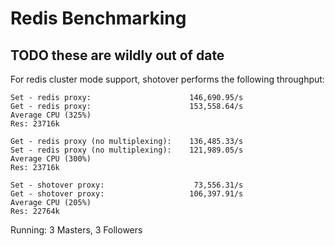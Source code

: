 # Redis Benchmarking

## TODO these are wildly out of date
For redis cluster mode support, shotover performs the following throughput:
```
Set - redis proxy:                      146,690.95/s
Get - redis proxy:                      153,558.64/s
Average CPU (325%)
Res: 23716k

Get - redis proxy (no multiplexing):    136,485.33/s
Set - redis proxy (no multiplexing):    121,989.05/s
Average CPU (300%)
Res: 23716k

Set - shotover proxy:                    73,556.31/s
Get - shotover proxy:                   106,397.91/s
Average CPU (205%)
Res: 22764k
```

Running:
3 Masters, 3 Followers